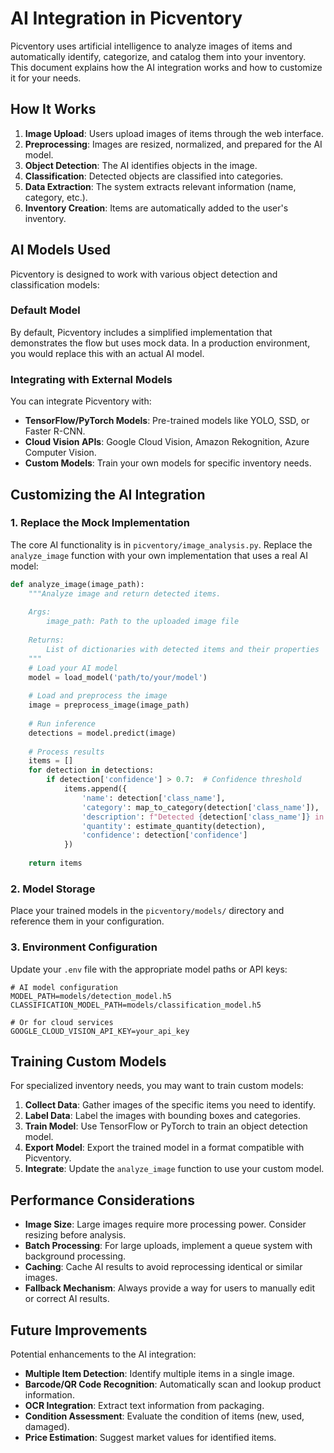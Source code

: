# AI Integration in Picventory

Picventory uses artificial intelligence to analyze images of items and automatically identify, categorize, and catalog them into your inventory. This document explains how the AI integration works and how to customize it for your needs.

## How It Works

1. **Image Upload**: Users upload images of items through the web interface.
2. **Preprocessing**: Images are resized, normalized, and prepared for the AI model.
3. **Object Detection**: The AI identifies objects in the image.
4. **Classification**: Detected objects are classified into categories.
5. **Data Extraction**: The system extracts relevant information (name, category, etc.).
6. **Inventory Creation**: Items are automatically added to the user's inventory.

## AI Models Used

Picventory is designed to work with various object detection and classification models:

### Default Model

By default, Picventory includes a simplified implementation that demonstrates the flow but uses mock data. In a production environment, you would replace this with an actual AI model.

### Integrating with External Models

You can integrate Picventory with:

- **TensorFlow/PyTorch Models**: Pre-trained models like YOLO, SSD, or Faster R-CNN.
- **Cloud Vision APIs**: Google Cloud Vision, Amazon Rekognition, Azure Computer Vision.
- **Custom Models**: Train your own models for specific inventory needs.

## Customizing the AI Integration

### 1. Replace the Mock Implementation

The core AI functionality is in `picventory/image_analysis.py`. Replace the `analyze_image` function with your own implementation that uses a real AI model:

```python
def analyze_image(image_path):
    """Analyze image and return detected items.
    
    Args:
        image_path: Path to the uploaded image file
        
    Returns:
        List of dictionaries with detected items and their properties
    """
    # Load your AI model
    model = load_model('path/to/your/model')
    
    # Load and preprocess the image
    image = preprocess_image(image_path)
    
    # Run inference
    detections = model.predict(image)
    
    # Process results
    items = []
    for detection in detections:
        if detection['confidence'] > 0.7:  # Confidence threshold
            items.append({
                'name': detection['class_name'],
                'category': map_to_category(detection['class_name']),
                'description': f"Detected {detection['class_name']} in uploaded image",
                'quantity': estimate_quantity(detection),
                'confidence': detection['confidence']
            })
    
    return items
```

### 2. Model Storage

Place your trained models in the `picventory/models/` directory and reference them in your configuration.

### 3. Environment Configuration

Update your `.env` file with the appropriate model paths or API keys:

```
# AI model configuration
MODEL_PATH=models/detection_model.h5
CLASSIFICATION_MODEL_PATH=models/classification_model.h5

# Or for cloud services
GOOGLE_CLOUD_VISION_API_KEY=your_api_key
```

## Training Custom Models

For specialized inventory needs, you may want to train custom models:

1. **Collect Data**: Gather images of the specific items you need to identify.
2. **Label Data**: Label the images with bounding boxes and categories.
3. **Train Model**: Use TensorFlow or PyTorch to train an object detection model.
4. **Export Model**: Export the trained model in a format compatible with Picventory.
5. **Integrate**: Update the `analyze_image` function to use your custom model.

## Performance Considerations

- **Image Size**: Large images require more processing power. Consider resizing before analysis.
- **Batch Processing**: For large uploads, implement a queue system with background processing.
- **Caching**: Cache AI results to avoid reprocessing identical or similar images.
- **Fallback Mechanism**: Always provide a way for users to manually edit or correct AI results.

## Future Improvements

Potential enhancements to the AI integration:

- **Multiple Item Detection**: Identify multiple items in a single image.
- **Barcode/QR Code Recognition**: Automatically scan and lookup product information.
- **OCR Integration**: Extract text information from packaging.
- **Condition Assessment**: Evaluate the condition of items (new, used, damaged).
- **Price Estimation**: Suggest market values for identified items.
